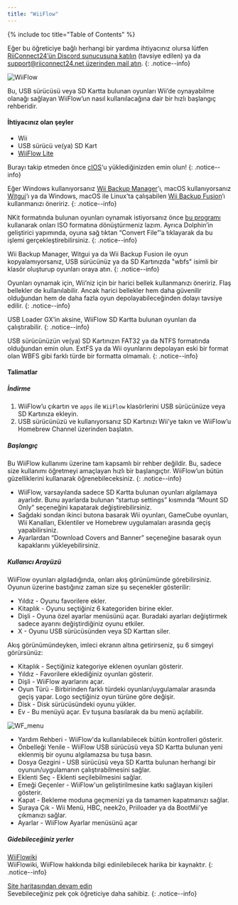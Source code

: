 ```yaml
---
title: "WiiFlow"
---
```


{% include toc title="Table of Contents" %}

Eğer bu öğreticiye bağlı herhangi bir yardıma ihtiyacınız olursa lütfen [RiiConnect24’ün Discord sunucusuna katılın](https://discord.gg/rc24) (tavsiye edilen) ya da [support@riiconnect24.net üzerinden mail atın](mailto:support@riiconnect24.net).
{: .notice--info}

![WiiFlow](/images/wiiflowlogo.png)

Bu, USB sürücüsü veya SD Kartta bulunan oyunları Wii’de oynayabilme olanağı sağlayan WiiFlow’un nasıl kullanılacağına dair bir hızlı başlangıç rehberidir.

#### İhtiyacınız olan şeyler

* Wii
* USB sürücü ve(ya) SD Kart
* [WiiFlow Lite](https://hbb1.oscwii.org/hbb/wiiflow/wiiflow.zip)

Burayı takip etmeden önce [cIOS](/cios)‘u yüklediğinizden emin olun!
{: .notice--info}

Eğer Windows kullanıyorsanız [Wii Backup Manager](/wiibackupmanager)’ı, macOS kullanıyorsanız [Witgui](https://desairem.com/wordpress/category/witgui-download/)‘ı ya da Windows, macOS ile Linux’ta çalışabilen [Wii Backup Fusion](https://github.com/larsenv/Wii-Backup-Fusion)‘ı kullanmanızı öneririz.
{: .notice--info}

NKit formatında bulunan oyunları oynamak istiyorsanız önce [bu programı](https://gbatemp.net/download/nkit.36157/) kullanarak onları ISO formatına dönüştürmeniz lazım. Ayrıca Dolphin’in geliştirici yapımında, oyuna sağ tıktan “Convert File”’a tıklayarak da bu işlemi gerçekleştirebilirsiniz.
{: .notice--info}

Wii Backup Manager, Witgui ya da Wii Backup Fusion ile oyun kopyalamıyorsanız, USB sürücünüz ya da SD Kartınızda "wbfs" isimli bir klasör oluşturup oyunları oraya atın.
{: .notice--info}

Oyunları oynamak için, Wii’niz için bir harici bellek kullanmanızı öneririz. Flaş bellekler de kullanılabilir. Ancak harici bellekler hem daha güvenilir olduğundan hem de daha fazla oyun depolayabileceğinden dolayı tavsiye edilir.
{: .notice--info}

USB Loader GX’in aksine, WiiFlow SD Kartta bulunan oyunları da çalıştırabilir.
{: .notice--info}

USB sürücünüzün ve(ya) SD Kartınızın FAT32 ya da NTFS formatında olduğundan emin olun. ExtFS ya da Wii oyunlarını depolayan eski bir format olan WBFS gibi farklı türde bir formatta olmamalı.
{: .notice--info}

#### Talimatlar

##### İndirme

1. WiiFlow’u çıkartın ve `apps` ile `WiiFlow` klasörlerini USB sürücünüze veya SD Kartınıza ekleyin.
2. USB sürücünüzü ve kullanıyorsanız SD Kartınızı Wii’ye takın ve WiiFlow’u Homebrew Channel üzerinden başlatın.

##### Başlangıç

Bu WiiFlow kullanımı üzerine tam kapsamlı bir rehber değildir. Bu, sadece size kullanımı öğretmeyi amaçlayan hızlı bir başlangıçtır. WiiFlow’un bütün güzelliklerini kullanarak öğrenebileceksiniz.
{: .notice--info}

* WiiFlow, varsayılanda sadece SD Kartta bulunan oyunları algılamaya ayarlıdır. Bunu ayarlarda bulunan “startup settings” kısmında “Mount SD Only” seçeneğini kapatarak değiştirebilirsiniz.
* Sağdaki sondan ikinci butona basarak Wii oyunları, GameCube oyunları, Wii Kanalları, Eklentiler ve Homebrew uygulamaları arasında geçiş yapabilirsiniz.
* Ayarlardan “Download Covers and Banner” seçeneğine basarak oyun kapaklarını yükleyebilirsiniz.

##### Kullanıcı Arayüzü

WiiFlow oyunları algıladığında, onları akış görünümünde görebilirsiniz. Oyunun üzerine bastığınız zaman size şu seçenekler gösterilir:

* Yıldız - Oyunu favorilere ekler.
* Kitaplık - Oyunu seçtiğiniz 6 kategoriden birine ekler.
* Dişli - Oyuna özel ayarlar menüsünü açar. Buradaki ayarları değiştirmek sadece ayarını değiştirdiğiniz oyunu etkiler.
* X - Oyunu USB sürücüsünden veya SD Karttan siler.

Akış görünümündeyken, imleci ekranın altına getirirseniz, şu 6 simgeyi görürsünüz:

* Kitaplık - Seçtiğiniz kategoriye eklenen oyunları gösterir.
* Yıldız - Favorilere eklediğiniz oyunları gösterir.
* Dişli - WiiFlow ayarlarını açar.
* Oyun Türü - Birbirinden farklı türdeki oyunları/uygulamalar arasında geçiş yapar. Logo seçtiğiniz oyun türüne göre değişir.
* Disk - Disk sürücüsündeki oyunu yükler.
* Ev - Bu menüyü açar. Ev tuşuna basılarak da bu menü açılabilir.

![WF_menu](images/WFmenu.png)

* Yardım Rehberi - WiiFlow'da kullanılabilecek bütün kontrolleri gösterir.
* Önbelleği Yenile - WiiFlow USB sürücüsü veya SD Kartta bulunan yeni eklenmiş bir oyunu algılamazsa bu tuşa basın.
* Dosya Gezgini - USB sürücüsü veya SD Kartta bulunan herhangi bir oyunun/uygulamanın çalıştırabilmesini sağlar.
* Eklenti Seç - Eklenti seçilebilmesini sağlar.
* Emeği Geçenler - WiiFlow'un geliştirilmesine katkı sağlayan kişileri gösterir.
* Kapat - Bekleme moduna geçmenizi ya da tamamen kapatmanızı sağlar.
* Şuraya Çık - Wii Menü, HBC, neek2o, Priiloader ya da BootMii'ye çıkmanızı sağlar.
* Ayarlar - WiiFlow Ayarlar menüsünü açar

##### Gidebileceğiniz yerler

[WiiFlowiki](https://sites.google.com/site/WiiFlowiki4/)<br> WiiFlowiki, WiiFlow hakkında bilgi edinilebilecek harika bir kaynaktır.
{: .notice--info}

[Site haritasından devam edin](site-navigation)<br> Sevebileceğiniz pek çok öğreticiye daha sahibiz.
{: .notice--info}
